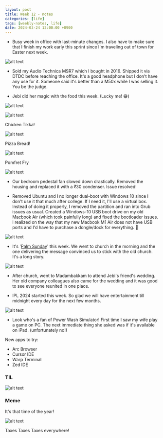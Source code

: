 ```yaml
---
layout: post
title: Week 12 - notes
categories: [life]
tags: [weekly-notes, life]
date: 2024-03-24 12:00:00 +0900
---
```


- Busy week in office with last-minute changes. I also have to make sure that I finish my work early this sprint since I'm traveling out of town for Easter next week.

![alt text](https://i.imgur.com/xZxRl0w.jpg?1)

- Sold my Audio Technica MSR7 which I bought in 2016. Shipped it via DTDC before reaching the office. It's a good headphone but I don't have any use for it. Someone said it's better than a M50x while I was selling it. You be the judge.

- Jebi did her magic with the food this week. (Lucky me! 😁)

![alt text](https://i.imgur.com/1S6wf7H.jpg)

![alt text](https://i.imgur.com/c8dGJYC.jpg)

Chicken Tikka!

![alt text](https://i.imgur.com/p31bq9t.jpg)

Pizza Bread!

![alt text](https://i.imgur.com/v2NksL9.jpg)

Pomfret Fry

![alt text](https://i.imgur.com/pq2bOcX.jpg)

- Our bedroom pedestal fan slowed down drastically. Removed the housing and replaced it with a ₹30 condenser. Issue resolved!

- Removed Ubuntu and I no longer dual-boot with Windows 10 since I don't use it that much after college. If I need it, I'll use a virtual box. Instead of doing it properly, I removed the partition and ran into Grub issues as usual. Created a Windows-10 USB boot drive on my old Macbook Air (which took painfully long) and fixed the bootloader issues. I realized on the way that my new Macbook M1 Air does not have USB ports and I'd have to purchase a dongle/dock for everything. 🤕

![alt text](https://i.imgur.com/DB8IWbD.jpg)

- It's '[Palm Sunday](https://en.wikipedia.org/wiki/Palm_Sunday)' this week. We went to church in the morning and the one delivering the message convinced us to stick with the old church. It's a long story.

![alt text](https://i.imgur.com/k155Rmu.jpg)

- After church, went to Madambakkam to attend Jebi's friend's wedding. Her old company colleagues also came for the wedding and it was good to see everyone reunited in one place.

- IPL 2024 started this week. So glad we will have entertainment till midnight every day for the next few months. 

![alt text](https://i.imgur.com/j0m5xin.jpg)

- Look who's a fan of Power Wash Simulator! First time I saw my wife play a game on PC. The next immediate thing she asked was if it's available on iPad. (unfortunately no!)

New apps to try:
- Arc Browser
- Cursor IDE
- Warp Terminal
- Zed IDE

### TIL

![alt text](https://i.imgur.com/eZsILf0.png)

### Meme

It's that time of the year!

![alt text](https://i.imgur.com/r2SXusK.jpg)

Taxes Taxes Taxes everywhere!